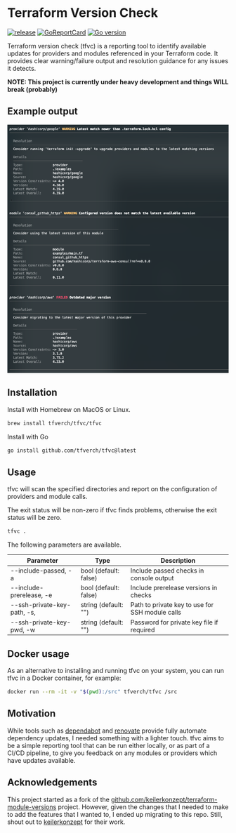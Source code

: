 # Terraform Version Check

[![release](https://img.shields.io/github/v/release/tfverch/tfvc?display_name=tag&color=blueviolet)](https://github.com/tfverch/tfvc/releases)
[![GoReportCard](https://goreportcard.com/badge/github.com/tfverch/tfvc)](https://goreportcard.com/report/github.com/tfverch/tfvc)
[![Go version](https://img.shields.io/github/go-mod/go-version/tfverch/tfvc.svg)](https://github.com/tfverch/tfvc)

Terraform version check (tfvc) is a reporting tool to identify available updates for providers and modules referenced in your Terraform code. It provides clear warning/failure
output and resolution guidance for any issues it detects.

**NOTE: This project is currently under heavy development and things WILL break (probably)**

## Example output

![Example output](/docs/example-output.png)

## Installation

Install with Homebrew on MacOS or Linux.

```bash
brew install tfverch/tfvc/tfvc
```

Install with Go

```bash
go install github.com/tfverch/tfvc@latest
```

## Usage

tfvc will scan the specified directories and report on the configuration of providers and module calls.

The exit status will be non-zero if tfvc finds problems, otherwise the exit status will be zero.

```bash
tfvc .
```

The following parameters are available.

| Parameter                   | Type                  | Description                                     |
| --------------------------- | --------------------- | ----------------------------------------------- |
| --include-passed, -a        | bool (default: false) | Include passed checks in console output         |
| --include-prerelease, -e    | bool (default: false) | Include prerelease versions in checks           |
| --ssh-private-key-path, -s, | string (default: "")  | Path to private key to use for SSH module calls |
| --ssh-private-key-pwd, -w   | string (default: "")  | Password for private key file if required       |

## Docker usage

As an alternative to installing and running tfvc on your system, you can run tfvc in a Docker container, for example:

```bash
docker run --rm -it -v "$(pwd):/src" tfverch/tfvc /src
```

## Motivation

While tools such as [dependabot](https://github.com/dependabot) and [renovate](https://docs.renovatebot.com/) provide fully automate dependency updates, I needed something with a lighter touch. tfvc aims to be a simple reporting tool that can be run either locally, or as part of a CI/CD pipeline, to give you feedback on any modules or providers which have updates available.

## Acknowledgements

This project started as a fork of the [github.com/keilerkonzept/terraform-module-versions](https://github.com/keilerkonzept/terraform-module-versions) project. However, given the changes that I needed to make to add the features that I wanted to, I ended up migrating to this repo. Still, shout out to [keilerkonzept](https://github.com/keilerkonzept) for their work.
